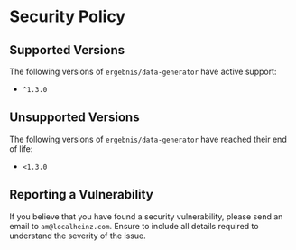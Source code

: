 # Security Policy

## Supported Versions

The following versions of `ergebnis/data-generator` have active support:

- `^1.3.0`

## Unsupported Versions

The following versions of `ergebnis/data-generator` have reached their end of life:

- `<1.3.0`

## Reporting a Vulnerability

If you believe that you have found a security vulnerability, please send an email to `am@localheinz.com`. Ensure to include all details required to understand the severity of the issue.
